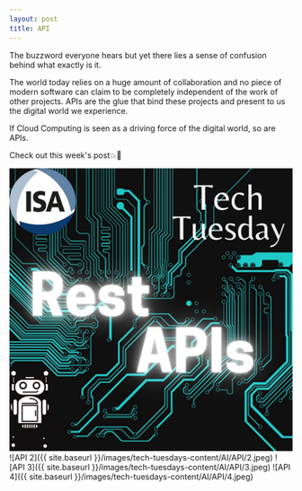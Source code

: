 ```yaml
---
layout: post
title: API
---
```

<p>The buzzword everyone hears but yet there lies a sense of confusion behind what exactly is it.<p/>
<p>The world today relies on a huge amount of collaboration and no piece of modern software can claim to be completely independent of the work of other projects. APIs are the glue that bind these projects and present to us the digital world we experience.<p/>
<p>If Cloud Computing is seen as a driving force of the digital world, so are APIs.<p/>
<p>Check out this week's post💥💫<p/>

![API 1](./images/tech-tuesdays-content/AI/API/1.jpeg)
![API 2]({{ site.baseurl }}/images/tech-tuesdays-content/AI/API/2.jpeg)
![API 3]({{ site.baseurl }}/images/tech-tuesdays-content/AI/API/3.jpeg)
![API 4]({{ site.baseurl }}/images/tech-tuesdays-content/AI/API/4.jpeg)

